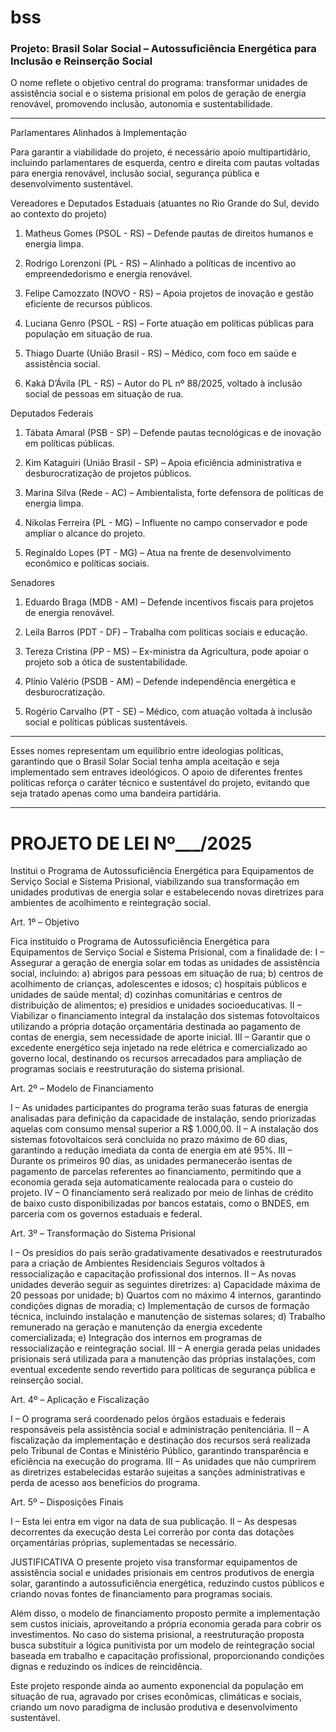 # bss
### Projeto: Brasil Solar Social – Autossuficiência Energética para Inclusão e Reinserção Social

O nome reflete o objetivo central do programa: transformar unidades de assistência social e o sistema prisional em polos de geração de energia renovável, promovendo inclusão, autonomia e sustentabilidade.


---

Parlamentares Alinhados à Implementação

Para garantir a viabilidade do projeto, é necessário apoio multipartidário, incluindo parlamentares de esquerda, centro e direita com pautas voltadas para energia renovável, inclusão social, segurança pública e desenvolvimento sustentável.

Vereadores e Deputados Estaduais (atuantes no Rio Grande do Sul, devido ao contexto do projeto)

1. Matheus Gomes (PSOL - RS) – Defende pautas de direitos humanos e energia limpa.


2. Rodrigo Lorenzoni (PL - RS) – Alinhado a políticas de incentivo ao empreendedorismo e energia renovável.


3. Felipe Camozzato (NOVO - RS) – Apoia projetos de inovação e gestão eficiente de recursos públicos.


4. Luciana Genro (PSOL - RS) – Forte atuação em políticas públicas para população em situação de rua.


5. Thiago Duarte (União Brasil - RS) – Médico, com foco em saúde e assistência social.


6. Kaká D’Ávila (PL - RS) – Autor do PL nº 88/2025, voltado à inclusão social de pessoas em situação de rua.



Deputados Federais

1. Tábata Amaral (PSB - SP) – Defende pautas tecnológicas e de inovação em políticas públicas.


2. Kim Kataguiri (União Brasil - SP) – Apoia eficiência administrativa e desburocratização de projetos públicos.


3. Marina Silva (Rede - AC) – Ambientalista, forte defensora de políticas de energia limpa.


4. Nikolas Ferreira (PL - MG) – Influente no campo conservador e pode ampliar o alcance do projeto.


5. Reginaldo Lopes (PT - MG) – Atua na frente de desenvolvimento econômico e políticas sociais.



Senadores

1. Eduardo Braga (MDB - AM) – Defende incentivos fiscais para projetos de energia renovável.


2. Leila Barros (PDT - DF) – Trabalha com políticas sociais e educação.


3. Tereza Cristina (PP - MS) – Ex-ministra da Agricultura, pode apoiar o projeto sob a ótica de sustentabilidade.


4. Plínio Valério (PSDB - AM) – Defende independência energética e desburocratização.


5. Rogério Carvalho (PT - SE) – Médico, com atuação voltada à inclusão social e políticas públicas sustentáveis.




---

Esses nomes representam um equilíbrio entre ideologias políticas, garantindo que o Brasil Solar Social tenha ampla aceitação e seja implementado sem entraves ideológicos. O apoio de diferentes frentes políticas reforça o caráter técnico e sustentável do projeto, evitando que seja tratado apenas como uma bandeira partidária.

---

# PROJETO DE LEI Nº___/2025

Institui o Programa de Autossuficiência Energética para Equipamentos de Serviço Social e Sistema Prisional, viabilizando sua transformação em unidades produtivas de energia solar e estabelecendo novas diretrizes para ambientes de acolhimento e reintegração social.

Art. 1º – Objetivo

Fica instituído o Programa de Autossuficiência Energética para Equipamentos de Serviço Social e Sistema Prisional, com a finalidade de:
I – Assegurar a geração de energia solar em todas as unidades de assistência social, incluindo:
a) abrigos para pessoas em situação de rua;
b) centros de acolhimento de crianças, adolescentes e idosos;
c) hospitais públicos e unidades de saúde mental;
d) cozinhas comunitárias e centros de distribuição de alimentos;
e) presídios e unidades socioeducativas.
II – Viabilizar o financiamento integral da instalação dos sistemas fotovoltaicos utilizando a própria dotação orçamentária destinada ao pagamento de contas de energia, sem necessidade de aporte inicial.
III – Garantir que o excedente energético seja injetado na rede elétrica e comercializado ao governo local, destinando os recursos arrecadados para ampliação de programas sociais e reestruturação do sistema prisional.

Art. 2º – Modelo de Financiamento

I – As unidades participantes do programa terão suas faturas de energia analisadas para definição da capacidade de instalação, sendo priorizadas aquelas com consumo mensal superior a R$ 1.000,00.
II – A instalação dos sistemas fotovoltaicos será concluída no prazo máximo de 60 dias, garantindo a redução imediata da conta de energia em até 95%.
III – Durante os primeiros 90 dias, as unidades permanecerão isentas de pagamento de parcelas referentes ao financiamento, permitindo que a economia gerada seja automaticamente realocada para o custeio do projeto.
IV – O financiamento será realizado por meio de linhas de crédito de baixo custo disponibilizadas por bancos estatais, como o BNDES, em parceria com os governos estaduais e federal.

Art. 3º – Transformação do Sistema Prisional

I – Os presídios do país serão gradativamente desativados e reestruturados para a criação de Ambientes Residenciais Seguros voltados à ressocialização e capacitação profissional dos internos.
II – As novas unidades deverão seguir as seguintes diretrizes:
a) Capacidade máxima de 20 pessoas por unidade;
b) Quartos com no máximo 4 internos, garantindo condições dignas de moradia;
c) Implementação de cursos de formação técnica, incluindo instalação e manutenção de sistemas solares;
d) Trabalho remunerado na geração e manutenção da energia excedente comercializada;
e) Integração dos internos em programas de ressocialização e reintegração social.
III – A energia gerada pelas unidades prisionais será utilizada para a manutenção das próprias instalações, com eventual excedente sendo revertido para políticas de segurança pública e reinserção social.

Art. 4º – Aplicação e Fiscalização

I – O programa será coordenado pelos órgãos estaduais e federais responsáveis pela assistência social e administração penitenciária.
II – A fiscalização da implementação e destinação dos recursos será realizada pelo Tribunal de Contas e Ministério Público, garantindo transparência e eficiência na execução do programa.
III – As unidades que não cumprirem as diretrizes estabelecidas estarão sujeitas a sanções administrativas e perda de acesso aos benefícios do programa.

Art. 5º – Disposições Finais

I – Esta lei entra em vigor na data de sua publicação.
II – As despesas decorrentes da execução desta Lei correrão por conta das dotações orçamentárias próprias, suplementadas se necessário.

JUSTIFICATIVA
O presente projeto visa transformar equipamentos de assistência social e unidades prisionais em centros produtivos de energia solar, garantindo a autossuficiência energética, reduzindo custos públicos e criando novas fontes de financiamento para programas sociais.

Além disso, o modelo de financiamento proposto permite a implementação sem custos iniciais, aproveitando a própria economia gerada para cobrir os investimentos. No caso do sistema prisional, a reestruturação proposta busca substituir a lógica punitivista por um modelo de reintegração social baseada em trabalho e capacitação profissional, proporcionando condições dignas e reduzindo os índices de reincidência.

Este projeto responde ainda ao aumento exponencial da população em situação de rua, agravado por crises econômicas, climáticas e sociais, criando um novo paradigma de inclusão produtiva e desenvolvimento sustentável.


